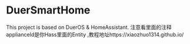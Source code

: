 # DuerSmartHome
This project is based on DuerOS &amp; HomeAssistant.
注意看里面的注释
applianceId是你Hass里面的Entity
,教程地址https://xiaozhuo1314.github.io/

